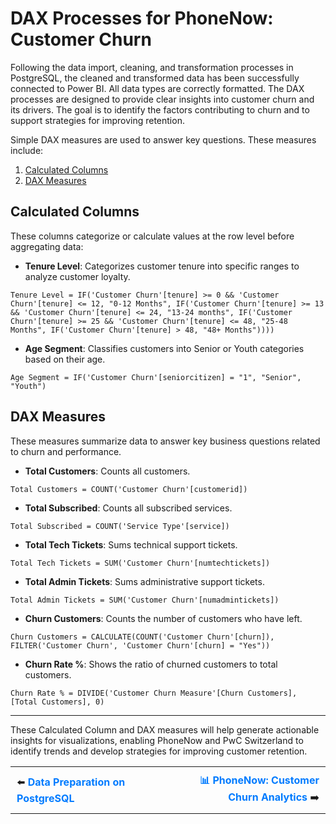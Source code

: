 # DAX Processes for PhoneNow: Customer Churn

Following the data import, cleaning, and transformation processes in PostgreSQL, the cleaned and transformed data has been successfully connected to Power BI. All data types are correctly formatted. The DAX processes are designed to provide clear insights into customer churn and its drivers. The goal is to identify the factors contributing to churn and to support strategies for improving retention. 

Simple DAX measures are used to answer key questions. These measures include:
1. [Calculated Columns](#calculated-columns) 
2. [DAX Measures](#dax-measures)

## Calculated Columns
These columns categorize or calculate values at the row level before aggregating data:

- **Tenure Level**: Categorizes customer tenure into specific ranges to analyze customer loyalty.
```DAX
Tenure Level = IF('Customer Churn'[tenure] >= 0 && 'Customer Churn'[tenure] <= 12, "0-12 Months", IF('Customer Churn'[tenure] >= 13 && 'Customer Churn'[tenure] <= 24, "13-24 months", IF('Customer Churn'[tenure] >= 25 && 'Customer Churn'[tenure] <= 48, "25-48 Months", IF('Customer Churn'[tenure] > 48, "48+ Months"))))
```

- **Age Segment**: Classifies customers into Senior or Youth categories based on their age.
```DAX
Age Segment = IF('Customer Churn'[seniorcitizen] = "1", "Senior", "Youth")
```

## DAX Measures
These measures summarize data to answer key business questions related to churn and performance.

- **Total Customers**: Counts all customers.
```DAX
Total Customers = COUNT('Customer Churn'[customerid]) 
```

- **Total Subscribed**: Counts all subscribed services.
```DAX
Total Subscribed = COUNT('Service Type'[service])  
```

- **Total Tech Tickets**: Sums technical support tickets.
```DAX
Total Tech Tickets = SUM('Customer Churn'[numtechtickets])
```

- **Total Admin Tickets**: Sums administrative support tickets.
```DAX
Total Admin Tickets = SUM('Customer Churn'[numadmintickets])
```
 
- **Churn Customers**: Counts the number of customers who have left.
```DAX
Churn Customers = CALCULATE(COUNT('Customer Churn'[churn]), FILTER('Customer Churn', 'Customer Churn'[churn] = "Yes"))
```

- **Churn Rate %**: Shows the ratio of churned customers to total customers.
```DAX
Churn Rate % = DIVIDE('Customer Churn Measure'[Churn Customers], [Total Customers], 0)
```
---
These Calculated Column and DAX measures will help generate actionable insights for visualizations, enabling PhoneNow and PwC Switzerland to identify trends and develop strategies for improving customer retention.

<table style="width:100%; border-collapse: collapse; text-align: center;">
  <tr>
    <td style="width:50%; padding:10px; text-align: left;">
      ⬅️ <a href="https://mramadhankesapi.github.io/Data-Preparation-Processes_for_PhoneNow...Customer-Churn/" style="text-decoration: none; font-weight: bold; color: #007bff;">Data Preparation on PostgreSQL</a>
    </td>
    <td style="width:50%; padding:10px; text-align: right;">
      <a href="https://mramadhankesapi.github.io/PhoneNow-Customer-Churn-Analytics/" style="text-decoration: none; font-weight: bold; color: #007bff;">📊 PhoneNow: Customer Churn Analytics</a> ➡️
    </td>
  </tr>
</table>
